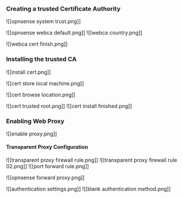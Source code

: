 ### Creating a trusted Certificate Authority

![[opnsense system trust.png]]

![[opnsense webca default.png]]
![[webca country.png]]

![[webca cert finish.png]]

### Installing the trusted CA

![[install cert.png]]

![[cert store local machine.png]]

![[cert browse location.png]]

![[cert trusted root.png]]
![[cert install finished.png]]


### Enabling Web Proxy

![[enable proxy.png]]

#### Transparent Proxy Configuration

![[transparent proxy firewall rule.png]]
![[transparent proxy firewall rule 02.png]]
![[port forward rule.png]]

![[opnsense forward proxy.png]]

![[authentication settings.png]]
![[blank authentication method.png]]